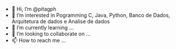 - 👋 Hi, I’m @pitagph
- 👀 I’m interested in Pogramming C, Java, Python, Banco de Dados, Arquitetura de dados e Analise de dados
- 🌱 I’m currently learning ...
- 💞️ I’m looking to collaborate on ...
- 📫 How to reach me ...

<!---
pitagph/pitagph is a ✨ special ✨ repository because its `README.md` (this file) appears on your GitHub profile.
You can click the Preview link to take a look at your changes.
--->

